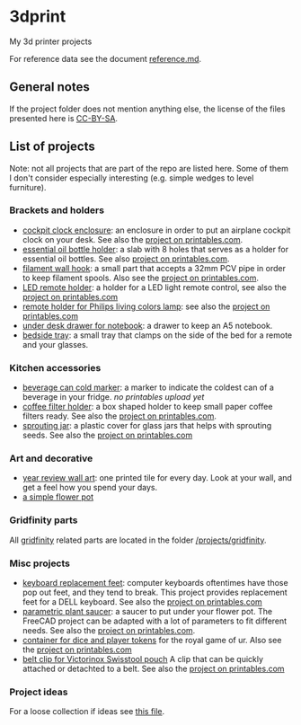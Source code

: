 # 3dprint
My 3d printer projects

For reference data see the document [reference.md](./reference.md).

## General notes
If the project folder does not mention anything else, the license of the files
presented here is [CC-BY-SA][ss_by_sa].

## List of projects
Note: not all projects that are part of the repo are listed here. Some of them
I don't consider especially interesting (e.g. simple wedges to level 
furniture).

### Brackets and holders
* [cockpit clock enclosure](projects/brackets_holders/cockpit-clocks/cockpit-clock-enclosure): 
  an enclosure in order to put an airplane cockpit 
  clock on your desk. See also the [project on printables.com](
  https://www.printables.com/model/292694-cockpit-clock-enclosure).
* [essential oil bottle holder](projects/brackets_holders/essential-oil-holder): a slab with 8
  holes that serves as a holder for essential oil bottles. See also
  [project on printables.com](
  https://www.printables.com/model/349100-holder-for-essential-oil-bottles).
* [filament wall hook](projects/brackets_holders/filament-wall-hook): a small part that accepts
  a 32mm PCV pipe in order to keep filament spools. Also see the 
  [project on printables.com](
  https://www.printables.com/model/316022-wall-hook-for-filament-spool-storage).
* [LED remote holder](projects/brackets_holders/led-remote-holder): a holder for a LED light
  remote control, see also the [project on printables.com](
  https://www.printables.com/model/332527-led-remote-holder)
* [remote holder for Philips living colors lamp](
  projects/brackets_holders/led-remote-holder-philipps): see also the [project on printables.com](
  https://www.printables.com/model/348441-holder-for-philips-living-colors-remote)
* [under desk drawer for notebook](projects/brackets_holders/under-desk-drawer): a drawer 
  to keep an A5 notebook.
* [bedside tray](projects/brackets_holders/bedside-tray): a small tray that clamps on the
  side of the bed for a remote and your glasses.

### Kitchen accessories
* [beverage can cold marker](projects/kitchen_accessories/beer-can-cold-marker): a marker to indicate
  the coldest can of a beverage in your fridge. _no printables upload yet_
* [coffee filter holder](projects/kitchen_accessories/coffee-filter-holder): a box shaped
  holder to keep small paper coffee filters ready. See also the 
  [project on printables.com](
  https://www.printables.com/model/317254-small-paper-coffee-filter-holder).
* [sprouting jar](projects/kitchen_accessories/sprouting-jar): a plastic
  cover for glass jars that helps with sprouting seeds. 
  See also the [project on printables.com](
  https://www.printables.com/model/736427-sprouting-jar)


### Art and decorative
* [year review wall art](projects/art_decoration/year-review-wallart): one printed tile 
  for every day. Look at your wall, and get a feel how you spend your days.
* [a simple flower pot](./projects/art_decoration/flower-pot)

### Gridfinity parts
All [gridfinity](https://gridfinity.xyz/) related parts are located 
in the folder [/projects/gridfinity](./projects/gridfinity).

### Misc projects
* [keyboard replacement feet](projects/misc_projects/keyboard_replacement_feet): computer
  keyboards oftentimes have those pop out feet, and they tend to break. This
  project provides replacement feet for a DELL keyboard. See also the
  [project on printables.com](
  https://www.printables.com/model/321140-keyboard-replacement-feet-for-dell-keyboard)
* [parametric plant saucer](projects/misc_projects/plant_saucer): a saucer to put under your
  flower pot. The FreeCAD project can be adapted with a lot of parameters to
  fit different needs. See also the [project on printables.com](
  https://www.printables.com/model/309976-parametric-plant-saucer).
* [container for dice and player tokens](projects/boardgame/urgame-container) for the
  royal game of ur. Also see the [project on printables.com](
  https://www.printables.com/model/349837-container-for-game-of-ur-material)
* [belt clip for Victorinox Swisstool pouch](projects/misc_projects/swisstool-pocket-clip)
  A clip that can be quickly attached or detachted to a belt. See also the
  [project on printables.com](https://www.printables.com/model/440875-victorinox-swisstool-belt-clip)

### Project ideas
For a loose collection if ideas see [this file](./project_ideas.md).

[ss_by_sa]: https://creativecommons.org/licenses/by-sa/4.0/
